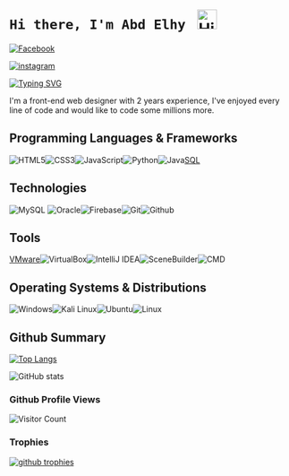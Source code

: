 # `Hi there, I'm Abd Elhy ` <img src="https://user-images.githubusercontent.com/1303154/88677602-1635ba80-d120-11ea-84d8-d263ba5fc3c0.gif" width="35px" alt="Hi!">

[![Facebook](https://img.shields.io/badge/Facebook-%231877F2.svg?&style=flat-square&logo=facebook&logoColor=white)](https://www.facebook.com/profile.php?id=100012893827867)

[![instagram](https://img.shields.io/badge/instagram-E4405F?.svg?&style=flat-square&logo=instagram&logoColor=white)](https://www.instagram.com/abdelhy_alaa/)

[![Typing SVG](https://readme-typing-svg.herokuapp.com?font=comfortaa&color=f13240&size=24&width=500&lines=I'm+front+end+web+designer;and+Back+end+developer;and+Cyber+Security+Engineer!;Nice+to+meet+you...+❤❤)](https://git.io/typing-svg)


I'm a front-end web designer with 2 years experience, I've enjoyed every line of code and would like to code some millions more.
## Programming Languages & Frameworks

![HTML5](https://img.icons8.com/color/35/html-5.png)![CSS3](https://img.icons8.com/color/35/css3.png)![JavaScript](https://img.icons8.com/color/35/javascript.png)![Python](https://img.icons8.com/color/35/python--v1.png)![Java](https://img.icons8.com/color/35/java-coffee-cup-logo--v1.png)[SQL](https://img.icons8.com/external-soft-fill-juicy-fish/35/external-sql-coding-and-development-soft-fill-soft-fill-juicy-fish.png)

## Technologies

![MySQL](https://img.icons8.com/?id=UFXRpPFebwa2&size=35) ![Oracle](https://img.icons8.com/color/35/oracle-logo.png)![Firebase](https://img.icons8.com/?id=62452&size=35&color=000000)![Git](https://img.icons8.com/color/35/git.png)![Github](https://img.icons8.com/?id=52539&size=35)

## Tools

[VMware](https://img.icons8.com/?id=mkkp6yt38FVq&size=35)![VirtualBox](https://img.icons8.com/?id=38792&size=35)![IntelliJ IDEA](https://img.icons8.com/?id=61466&size=35)![SceneBuilder](https://img.icons8.com/?id=BZz399uT6eo0&size=35&color=000000)![CMD](https://img.icons8.com/?id=19291&size=35)

## Operating Systems & Distributions
 
![Windows](https://img.icons8.com/color/35/windows-10.png)![Kali Linux](https://img.icons8.com/color/35/kali-linux.png)![Ubuntu](https://img.icons8.com/color/35/ubuntu--v1.png)![Linux](https://img.icons8.com/color/35/linux.png)
## Github Summary

[![Top Langs](https://github-readme-stats.vercel.app/api/top-langs/?username=AbedAlaa20&layout=compact&theme=chartreuse-dark&count_private=true&langs_count=10)](https://github.com/anuraghazra/github-readme-stats)

![GitHub stats](https://github-readme-stats.vercel.app/api?username=AbedAlaa20&count_private=true&show_icons=true&theme=chartreuse-dark)

### Github Profile Views
![Visitor Count](https://profile-counter.glitch.me/{AbedAlaa20}/count.svg)

### Trophies
<a href="https://github.com/ryo-ma/github-profile-trophy">
    <img alt="github trophies" src="https://github-profile-trophy.vercel.app/?username=AbedAlaa20&theme=darkhub&no-frame=true&column=10">
</a>
